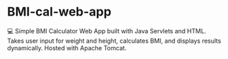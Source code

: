 # BMI-cal-web-app
💻 Simple BMI Calculator Web App built with Java Servlets and HTML. Takes user input for weight and height, calculates BMI, and displays results dynamically. Hosted with Apache Tomcat.

